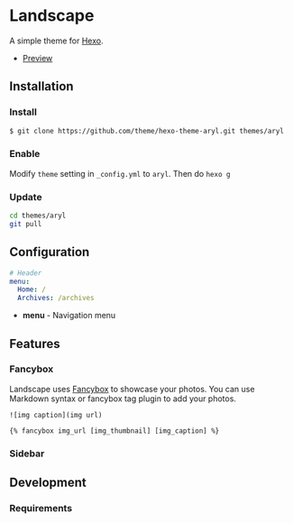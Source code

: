 # Landscape

A simple theme for [Hexo].

- [Preview](http://)

## Installation

### Install

``` bash
$ git clone https://github.com/theme/hexo-theme-aryl.git themes/aryl
```

### Enable

Modify `theme` setting in `_config.yml` to `aryl`.
Then do `hexo g`
### Update

``` bash
cd themes/aryl
git pull
```

## Configuration

``` yml
# Header
menu:
  Home: /
  Archives: /archives
```

- **menu** - Navigation menu

## Features

### Fancybox

Landscape uses [Fancybox] to showcase your photos. You can use Markdown syntax or fancybox tag plugin to add your photos.

```
![img caption](img url)

{% fancybox img_url [img_thumbnail] [img_caption] %}
```

### Sidebar


## Development

### Requirements


[Hexo]: http://zespia.tw/hexo/
[Fancybox]: http://fancyapps.com/fancybox/
[Font Awesome]: http://fontawesome.io/
[favicon generator]: http://realfavicongenerator.net/
